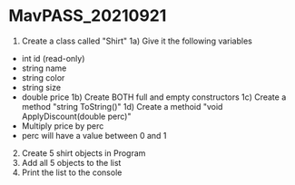 # MavPASS_20210921

1) Create a class called "Shirt"
1a) Give it the following variables
 - int id (read-only)
 - string name
 - string color
 - string size
 - double price
1b) Create BOTH full and empty constructors
1c) Create a method "string ToString()"
1d) Create a methoid "void ApplyDiscount(double perc)"
 - Multiply price by perc
 - perc will have a value between 0 and 1

2) Create 5 shirt objects in Program
3) Add all 5 objects to the list
4) Print the list to the console
